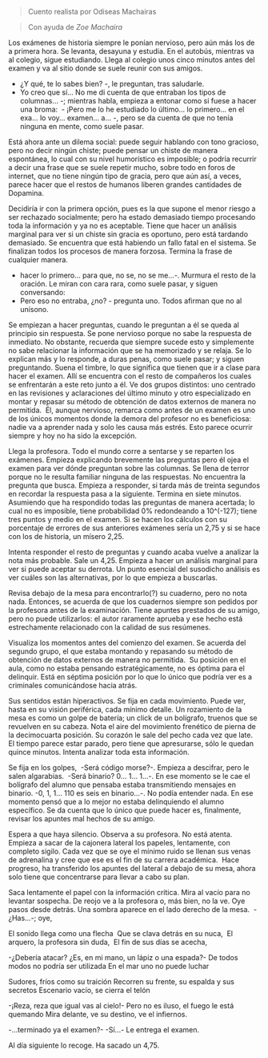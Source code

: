> Cuento realista por
> Odiseas Machairas

> Con ayuda de
> *Zoe Machaira*

Los exámenes de historia siempre le ponían nervioso, pero aún más los de a primera hora. Se levanta, desayuna y estudia. En el autobús, mientras va al colegio, sigue estudiando. Llega al colegio unos cinco minutos antes del examen y va al sitio donde se suele reunir con sus amigos.
- ¿Y qué, te lo sabes bien? -, le preguntan, tras saludarle.
- Yo creo que sí… No me di cuenta de que entraban los tipos de columnas… -; mientras habla, empieza a entonar como si fuese a hacer una broma:
 - ¡Pero me lo he estudiado lo último… lo primero… en el exa… lo voy… examen… a… -, pero se da cuenta de que no tenía ninguna en mente, como suele pasar.

Está ahora ante un dilema social: puede seguir hablando con tono gracioso, pero no decir ningún chiste; puede pensar un chiste de manera espontánea, lo cual con su nivel humorístico es imposible; o podría recurrir a decir una frase que se suele repetir mucho, sobre todo en foros de internet, que no tiene ningún tipo de gracia, pero que aún así, a veces, parece hacer que el restos de humanos liberen grandes cantidades de Dopamina. 

Decidiría ir con la primera opción, pues es la que supone el menor riesgo a ser rechazado socialmente; pero ha estado demasiado tiempo procesando toda la información y ya no es aceptable. Tiene que hacer un análisis marginal para ver si un chiste sin gracia es oportuno, pero está tardando demasiado. Se encuentra que está habiendo un fallo fatal en el sistema. Se finalizan todos los procesos de manera forzosa. Termina la frase de cualquier manera.
- hacer lo primero… para que, no se, no se me…-. Murmura el resto de la oración. Le miran con cara rara, como suele pasar, y siguen conversando:
- Pero eso no entraba, ¿no? - pregunta uno. Todos afirman que no al unísono.

Se empiezan a hacer preguntas, cuando le preguntan a él se queda al principio sin respuesta. Se pone nervioso porque no sabe la respuesta de inmediato. No obstante, recuerda que siempre sucede esto y simplemente no sabe relacionar la información que se ha memorizado y se relaja. Se lo explican más y lo responde, a duras penas, como suele pasar; y siguen preguntando.
Suena el timbre, lo que significa que tienen que ir a clase para hacer el examen. Allí se encuentra con el resto de compañeros los cuales se enfrentarán a este reto junto a él. Ve dos grupos distintos: uno centrado en las revisiones y aclaraciones del último minuto y otro especializado en montar y repasar su método de obtención de datos externos de manera no permitida. 
Él, aunque nervioso, remarca como antes de un examen es uno de los únicos momentos donde la demora del profesor no es beneficiosa: nadie va a aprender nada y solo les causa más estrés. Esto parece ocurrir siempre y hoy no ha sido la excepción.

Llega la profesora. Todo el mundo corre a sentarse y se reparten los exámenes. Empieza explicando brevemente las preguntas pero él ojea el examen para ver dónde preguntan sobre las columnas. Se llena de terror porque no le resulta familiar ninguna de las respuestas. No encuentra la pregunta que busca. Empieza a responder, si tarda más de treinta segundos en recordar la respuesta pasa a la siguiente. Termina en siete minutos. Asumiendo que ha respondido todas las preguntas de manera acertada; lo cual no es imposible, tiene probabilidad 0% redondeando a 10^(-127); tiene tres puntos y medio en el examen. Si se hacen los cálculos con su porcentaje de errores de sus anteriores exámenes sería un 2,75 y si se hace con los de historia, un mísero 2,25. 

Intenta responder el resto de preguntas y cuando acaba vuelve a analizar la nota más probable. Sale un 4,25. Empieza a hacer un análisis marginal para ver si puede aceptar su derrota. Un punto esencial del susodicho análisis es ver cuáles son las alternativas, por lo que empieza a buscarlas.

Revisa debajo de la mesa para encontrarlo(?) su cuaderno, pero no nota nada. Entonces, se acuerda de que los cuadernos siempre son pedidos por la profesora antes de la examinación. Tiene apuntes prestados de su amigo, pero no puede utilizarlos: el autor raramente aprueba y ese hecho está estrechamente relacionado con la calidad de sus resúmenes.

Visualiza los momentos antes del comienzo del examen. Se acuerda del segundo grupo, el que estaba montando y repasando su método de obtención de datos externos de manera no permitida. 
Su posición en el aula, como no estaba pensando estratégicamente, no es óptima para el delinquir. Está en séptima posición por lo que lo único que podría ver es a criminales comunicándose hacia atrás. 

Sus sentidos están hiperactivos. Se fija en cada movimiento. Puede ver, hasta en su visión periférica, cada mínimo detalle. Un rozamiento de la mesa es como un golpe de batería; un click de un bolígrafo, truenos que se revuelven en su cabeza. Nota el aire del movimiento frenético de pierna de la decimocuarta posición. Su corazón le sale del pecho cada vez que late. El tiempo parece estar parado, pero tiene que apresurarse, sólo le quedan quince minutos. Intenta analizar toda esta información.

Se fija en los golpes, 
-Será código morse?-. Empieza a descifrar, pero le salen algarabias. 
-Será binario? 0… 1… 1…-. En ese momento se le cae el bolígrafo del alumno que pensaba estaba transmitiendo mensajes en binario.
-0, 1, 1… 110 es seis en binario…-. No podía entender nada. En ese momento pensó que a lo mejor no estaba delinquiendo el alumno específico. Se da cuenta que lo único que puede hacer es, finalmente, revisar los apuntes mal hechos de su amigo. 

Espera a que haya silencio. Observa a su profesora. No está atenta. Empieza a sacar de la cajonera lateral los papeles, lentamente, con completo sigilo. Cada vez que se oye el mínimo ruido se llenan sus venas de adrenalina y cree que ese es el fin de su carrera académica. 
Hace progreso, ha transferido los apuntes del lateral a debajo de su mesa, ahora solo tiene que concentrarse para llevar a cabo su plan. 

Saca lentamente el papel con la información crítica. Mira al vacío para no levantar sospecha. De reojo ve a la profesora o, más bien, no la ve. Oye pasos desde detrás. Una sombra aparece en el lado derecho de la mesa. 
-¿Has…-; oye, 
  
El sonido llega como una flecha 
Que se clava detrás en su nuca, 
El arquero, la profesora sin duda, 
El fin de sus días se acecha, 
  
-¿Debería atacar?
¿Es, en mi mano, un lápiz o una espada?-
De todos modos no podría ser utilizada
En el mar uno no puede luchar
  
Sudores, fríos como su traición
Recorren su frente, su espalda y sus secretos
Escenario vacío, se cierra el telón
  
-¡Reza, reza que igual vas al cielo!-
Pero no es iluso, el fuego le está quemando
Mira delante, ve su destino, ve el infiernos.
  
-...terminado ya el examen?-
-Sí...-
Le entrega el examen.

  
Al día siguiente lo recoge. Ha sacado un 4,75.